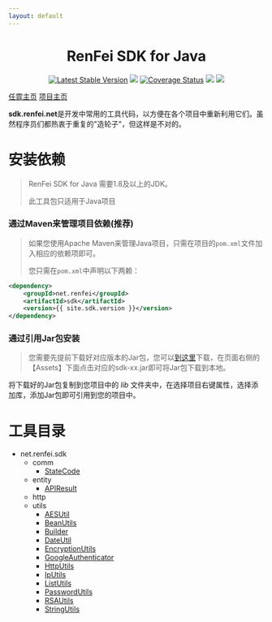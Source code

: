 ```yaml
---
layout: default
---
```

<h1 align="center">RenFei SDK for Java</h1>

<p align="center">
<a href="https://search.maven.org/search?q=g:%22net.renfei%22%20AND%20a:%22sdk%22" target="_blank"><img src="https://img.shields.io/maven-central/v/net.renfei/sdk.svg?label=Maven%20Central" alt="Latest Stable Version"/></a>
<a href="https://travis-ci.org/renfei-net/renfei-java-sdk" target="_blank"><img src="https://travis-ci.org/renfei-net/renfei-java-sdk.svg?branch=master"/></a>
<a href='https://coveralls.io/github/renfei-net/renfei-java-sdk?branch=master' target="_blank"><img src='https://coveralls.io/repos/github/renfei-net/renfei-java-sdk/badge.svg?branch=master' alt='Coverage Status' /></a>
<a href="https://codebeat.co/projects/github-com-renfei-net-renfei-java-sdk-master" target="_blank"><img src="https://codebeat.co/badges/f0436930-23f8-4224-9f23-1a29a22d69d1" /></a>
<a href="https://ci.appveyor.com/project/NeilRen/renfei-java-sdk" target="_blank"><img src="https://ci.appveyor.com/api/projects/status/p4mfa2qpy1tbqxj9?svg=true"/></a>
</p>

<a href="https://www.renfei.net" target="_black">任霏主页</a>
<a href="https://github.com/renfei-net/renfei-java-sdk" target="_black">项目主页</a>

**sdk.renfei.net**是开发中常用的工具代码，以方便在各个项目中重新利用它们。虽然程序员们都热衷于重复的"造轮子"，但这样是不对的。

# 安装依赖

> RenFei SDK for Java 需要1.8及以上的JDK。
>
> 此工具包只适用于Java项目

### 通过Maven来管理项目依赖(推荐)

> 如果您使用Apache Maven来管理Java项目，只需在项目的`pom.xml`文件加入相应的依赖项即可。
>
> 您只需在`pom.xml`中声明以下两赖：

```xml
<dependency>
    <groupId>net.renfei</groupId>
    <artifactId>sdk</artifactId>
    <version>{{ site.sdk.version }}</version>
</dependency>
```

### 通过引用Jar包安装
> 您需要先提前下载好对应版本的Jar包，您可以<a href="https://github.com/renfei-net/renfei-java-sdk/packages/152444" target="_black">到这里</a>下载，在页面右侧的【Assets】下面点击对应的sdk-xx.jar即可将Jar包下载到本地。

将下载好的Jar包复制到您项目中的 _lib_ 文件夹中，在选择项目右键属性，选择添加库，添加Jar包即可引用到您的项目中。

# 工具目录

- net.renfei.sdk
  - comm
    - [StateCode](docs/comm/StateCode.html)
  - entity
    - [APIResult](docs/entity/APIResult.html)
  - http
  - utils
    - [AESUtil](docs/utils/AESUtil.html)
    - [BeanUtils](docs/utils/BeanUtils.html)
    - [Builder](docs/utils/Builder.html)
    - [DateUtil](docs/utils/DateUtil.html)
    - [EncryptionUtils](docs/utils/EncryptionUtils.html)
    - [GoogleAuthenticator](docs/utils/GoogleAuthenticator.html)
    - [HttpUtils](docs/utils/HttpUtils.html)
    - [IpUtils](docs/utils/IpUtils.html)
    - [ListUtils](docs/utils/ListUtils.html)
    - [PasswordUtils](docs/utils/PasswordUtils.html)
    - [RSAUtils](docs/utils/RSAUtils.html)
    - [StringUtils](docs/utils/StringUtils.html)


